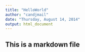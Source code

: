 ```yaml
---
title: "HelloWorld"
author: "candjmail"
date: "Thursday, August 14, 2014"
output: html_document
---
```

## This is a markdown file